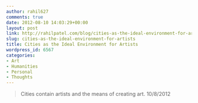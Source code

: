 ```yaml
---
author: rahil627
comments: true
date: 2012-08-10 14:03:29+00:00
layout: post
link: http://rahilpatel.com/blog/cities-as-the-ideal-environment-for-artists/
slug: cities-as-the-ideal-environment-for-artists
title: Cities as the Ideal Environment for Artists
wordpress_id: 6567
categories:
- Art
- Humanities
- Personal
- Thoughts
---
```


<blockquote>Cities contain artists and the means of creating art.
10/8/2012
</blockquote>
